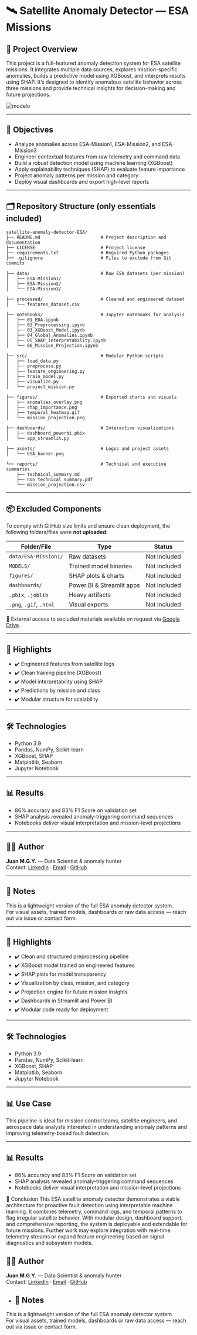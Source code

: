 

# 🛰️ Satellite Anomaly Detector — ESA Missions

## 📌 Project Overview

This project is a full-featured anomaly detection system for ESA satellite missions. It integrates multiple data sources, explores mission-specific anomalies, builds a predictive model using XGBoost, and interprets results using SHAP. It’s designed to identify anomalous satellite behavior across three missions and provide technical insights for decision-making and future projections.


![modelo](https://github.com/user-attachments/assets/be503ad4-7e1c-4509-bc5a-e6f7a1384234)



---

## 🧠 Objectives

- Analyze anomalies across ESA-Mission1, ESA-Mission2, and ESA-Mission3  
- Engineer contextual features from raw telemetry and command data  
- Build a robust detection model using machine learning (XGBoost)  
- Apply explainability techniques (SHAP) to evaluate feature importance  
- Project anomaly patterns per mission and category  
- Deploy visual dashboards and export high-level reports  

---

## 🗂️ Repository Structure (only essentials included)


```
satellite-anomaly-detector-ESA/
├── README.md                       # Project description and documentation
├── LICENSE                         # Project license
├── requirements.txt                # Required Python packages
├── .gitignore                      # Files to exclude from Git commits

├── data/                           # Raw ESA datasets (per mission)
│   ├── ESA-Mission1/
│   ├── ESA-Mission2/
│   └── ESA-Mission3/

├── processed/                      # Cleaned and engineered dataset
│   └── features_dataset.csv

├── notebooks/                      # Jupyter notebooks for analysis
│   ├── 01_EDA.ipynb
│   ├── 02_Preprocessing.ipynb
│   ├── 03_XGBoost_Model.ipynb
│   ├── 04_Global_Anomalies.ipynb
│   ├── 05_SHAP_Interpretability.ipynb
│   └── 06_Mission_Projection.ipynb

├── src/                            # Modular Python scripts
│   ├── load_data.py
│   ├── preprocess.py
│   ├── feature_engineering.py
│   ├── train_model.py
│   ├── visualize.py
│   └── project_mission.py

├── figures/                        # Exported charts and visuals
│   ├── anomalies_overlay.png
│   ├── shap_importance.png
│   ├── temporal_heatmap.gif
│   └── mission_projection.png

├── dashboards/                     # Interactive visualizations
│   ├── dashboard_powerbi.pbix
│   └── app_streamlit.py

├── assets/                         # Logos and project assets
│   └── ESA_banner.png

└── reports/                        # Technical and executive summaries
    ├── technical_summary.md
    ├── non_technical_summary.pdf
    └── mission_projection.csv
```


---

## 📦 Excluded Components

To comply with GitHub size limits and ensure clean deployment, the following folders/files were **not uploaded**:

| Folder/File          | Type                      | Status          |
|----------------------|---------------------------|------------------|
| `data/ESA-Mission1/` | Raw datasets               | Not included     |
| `MODELS/`            | Trained model binaries     | Not included     |
| `figures/`           | SHAP plots & charts        | Not included     |
| `dashboards/`        | Power BI & Streamlit apps  | Not included     |
| `.pbix`, `.joblib`   | Heavy artifacts            | Not included     |
| `.png`, `.gif`, `.html` | Visual exports          | Not included     |

📁 External access to excluded materials available on request via [Google Drive](#).

---

## 🧠 Highlights

- ✔️ Engineered features from satellite logs  
- ✔️ Clean training pipeline (XGBoost)  
- ✔️ Model interpretability using SHAP  
- ✔️ Predictions by mission and class  
- ✔️ Modular structure for scalability

---

## 🛠️ Technologies

- Python 3.9  
- Pandas, NumPy, Scikit-learn  
- XGBoost, SHAP  
- Matplotlib, Seaborn  
- Jupyter Notebook

---

## 📊 Results

- 86% accuracy and 83% F1 Score on validation set  
- SHAP analysis revealed anomaly-triggering command sequences  
- Notebooks deliver visual interpretation and mission-level projections

---

## 👨‍🚀 Author

**Juan M.G.Y.** — Data Scientist & anomaly hunter  
Contact: [LinkedIn](#) · [Email](#) · [GitHub](https://github.com/pashitox)

---

## 🧾 Notes

This is a lightweight version of the full ESA anomaly detector system.  
For visual assets, trained models, dashboards or raw data access — reach out via issue or contact form.







---

## 🚀 Highlights

- ✔️ Clean and structured preprocessing pipeline
- ✔️ XGBoost model trained on engineered features
- ✔️ SHAP plots for model transparency
- ✔️ Visualization by class, mission, and category
- ✔️ Projection engine for future mission insights
- ✔️ Dashboards in Streamlit and Power BI
- ✔️ Modular code ready for deployment

---
## 🛠️ Technologies

- Python 3.9  
- Pandas, NumPy, Scikit-learn  
- XGBoost, SHAP  
- Matplotlib, Seaborn  
- Jupyter Notebook



---

## 📊 Use Case

This pipeline is ideal for mission control teams, satellite engineers, and aerospace data analysts interested in understanding anomaly patterns and improving telemetry-based fault detection.

---

## 📊 Results

- 86% accuracy and 83% F1 Score on validation set  
- SHAP analysis revealed anomaly-triggering command sequences  
- Notebooks deliver visual interpretation and mission-level projections



🧾 Conclusion
This ESA satellite anomaly detector demonstrates a viable architecture for proactive fault detection using interpretable machine learning. It combines telemetry, command logs, and temporal patterns to flag irregular satellite behavior. With modular design, dashboard support, and comprehensive reporting, the system is deployable and extendable for future missions. Further work may explore integration with real-time telemetry streams or expand feature engineering based on signal diagnostics and subsystem models.




## 👨‍🚀 Author

**Juan M.G.Y.** — Data Scientist & anomaly hunter  
Contact: [LinkedIn](#) · [Email](#) · [GitHub](https://github.com/pashitox)

- ## 🧾 Notes

This is a lightweight version of the full ESA anomaly detector system.  
For visual assets, trained models, dashboards or raw data access — reach out via issue or contact form.


